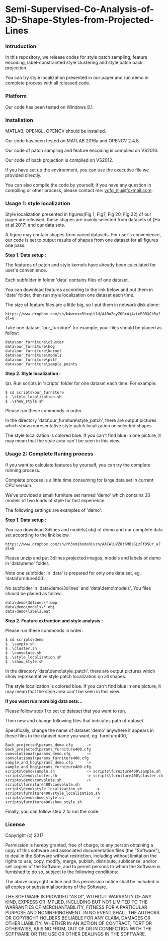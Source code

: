 # Semi-Supervised-Co-Analysis-of-3D-Shape-Styles-from-Projected-Lines

### Intruduction

In this repository, we release codes for style patch sampling, feature encoding, label-constrainted style clustering and style patch back projection.

You can try style localization presented in our paper and run demo in complete process with all released code.

### Platform

Our code has been tested on Windows 8.1.

### Installation

MATLAB, OPENGL, OPENCV should be installed.

Our code has been tested on MATLAB 2016a and OPENCV 2.4.8.

Our code of patch sampling and feature encoding is complied on VS2010.

Our code of back projection is complied on VS2012.

If you have set up the environment, you can use the executive file we provided directly.

You can also compile the code by yourself, if you have any question in compiling or other process, please contact me: yufg_nju@foxmail.com.

### Usage 1: style localization

Style localization presented in figures(Fig 1, Fig7, Fig 20, Fig 22) of our paper are released, these shapes are mainly selected from datasets of [Hu et al 2017] and our data sets.

A figure may contain shapes from varied datasets. For user's convenience, our code is set to output results of shapes from one dataset for all figures one pass.

**Step 1. Data setup :**

The features of patch and style kernels have already been calculated for user's convenience. 

Each subfolder in folder 'data' contains files of one dataset. 

You can download features according to the link below and put them in 'data' folder, then run style localization one dataset each time.

The size of feature files are a little big, so I put them in network disk alone:
```
https://www.dropbox.com/sh/b4wrexn5txqit1d/AABuZqyZOGrWj4zLeRRRXCb5a?dl=0
```

Take one dataset 'our_furniture' for example, your files should be placed as follow:

```
data\our_furniture\cluster
data\our_furniture\hog
data\our_furniture\kernel
data\our_furniture\models
data\our_furniture\pslf
data\our_furniture\sample_points
```

**Step 2. Style localization :**
	
(a). Run scripts in 'scripts' folder for one dataset each time. For example: 

```
$ cd scripts\our_furniture
$ .\style_localization.sh
$ .\show_style.sh
```

Please run these commonds in order.

In the directory 'data\our_furniture\style_patch', there are output pictures which show representative style patch localization on selected shapes. 

The style localization is colored blue. If you can't find blue in one picture, it may mean that the style area can't be seen in this view.

### Usage 2: Complete Runing process

If you want to calculate features by yourself, you can try the complete running process.

Complete process is a little time consuming for large data set in current CPU version. 

We've provided a small furniture set named 'demo' which contains 30 models of two kinds of style for fast experience.

The following settings are examples of 'demo'.

**Step 1. Data setup :**

You can download 3dlines and models(.obj) of demo and our complete data set according to the link below.
```
https://www.dropbox.com/sh/rh3om1bxde0ivzn/AACAlUVZ8t6MBzGLzFf9SUr_a?dl=0
```
Please unzip and put 3dlines projected images, models and labels of demo in 'data\demo' folder.

Note one subfolder in 'data' is prepared for only one data set, eg. 'data\furniture400'. 

No subfolder in 'data\demo\3dlines' and 'data\demo\models'. You files should be placed as follow:

```
data\demo\3dlines\*.bmp
data\demo\models\*.obj
data\demo\labels.mat
```

**Step 2. Feature extraction and style analysis :**
	
Please run these commonds in order:

```
$ cd scripts\demo
$ .\sample.sh
$ .\cluster.sh
$ .\convolute.sh
$ .\style_localization.sh
$ .\show_style.sh
```

In the directory 'data\demo\style_patch', there are output pictures which show representative style patch localization on all shapes. 

The style localization is colored blue. If you can't find blue in one picture, it may mean that the style area can't be seen in this view.

**If you want run more big data sets...**

Please follow step 1 to set up dataset that you want to run.

Then new and change following files that indicates path of dataset.

Specifically, change the name of dataset 'demo' anywhere it appears in these files to the dataset name you want, eg. furniture400, .

```
Back_projected\params_demo.cfg  	-> Back_projected\params_furniture400.cfg
convolutional\params_demo.cfg   	-> convolutional\params_furniture400.cfg
sample_and_hog\params_demo.cfg  	-> sample_and_hog\params_furniture400.cfg
scripts\demo\sample.sh          	-> scripts\furniture400\sample.sh
scripts\demo\cluster.sh          	-> scripts\furniture400\cluster.sh
scripts\demo\convolute.sh          	-> scripts\furniture400\convolute.sh
scripts\demo\style_localization.sh  	-> scripts\furniture400\style_localization.sh
scripts\demo\show_style.sh          	-> scripts\furniture400\show_style.sh
```
Finally, you can follow step 2 to run the code.

### License

Copyright (c) 2017

Permission is hereby granted, free of charge, to any person obtaining a copy
of this software and associated documentation files (the "Software"), to deal
in the Software without restriction, including without limitation the rights
to use, copy, modify, merge, publish, distribute, sublicense, and/or sell
copies of the Software, and to permit persons to whom the Software is
furnished to do so, subject to the following conditions:

The above copyright notice and this permission notice shall be included in all
copies or substantial portions of the Software.

THE SOFTWARE IS PROVIDED "AS IS", WITHOUT WARRANTY OF ANY KIND, EXPRESS OR
IMPLIED, INCLUDING BUT NOT LIMITED TO THE WARRANTIES OF MERCHANTABILITY,
FITNESS FOR A PARTICULAR PURPOSE AND NONINFRINGEMENT. IN NO EVENT SHALL THE
AUTHORS OR COPYRIGHT HOLDERS BE LIABLE FOR ANY CLAIM, DAMAGES OR OTHER
LIABILITY, WHETHER IN AN ACTION OF CONTRACT, TORT OR OTHERWISE, ARISING FROM,
OUT OF OR IN CONNECTION WITH THE SOFTWARE OR THE USE OR OTHER DEALINGS IN THE
SOFTWARE.
